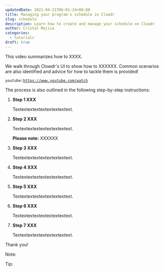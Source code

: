 ```yaml
---
updatedDate: 2021-04-21T06:01:24+00:00
title: Managing your program's schedule in Clowdr
slug: schedule
description: Learn how to create and manage your schedule on Clowdr
author: Cristal Mojica
categories:
  - tutorials
draft: true
---
```


This video summarizes how to XXXX.

We walk through Clowdr's UI to show how to XXXXXX. Common scenarios are also identified and advice for how to tackle them is provided!

`youtube:`[`https://www.youtube.com/watch`](https://www.youtube.com/watch "https://www.youtube.com/watch")

The process is also outlined in the following step-by-step instructions:

1. **Step 1 XXX**

   Textextextextextextextextext.

2. **Step 2 XXX**

   Textextextextextextextextext.

   **Please note:** XXXXXX

3. **Step 3 XXX**

   Textextextextextextextextext.

4. **Step 4 XXX**

   Textextextextextextextextext.

5. **Step 5 XXX**

   Textextextextextextextextext.

6. **Step 6 XXX**

   Textextextextextextextextext.

7. **Step 7 XXX**

   Textextextextextextextextext.

Thank you!

Note:

Tip:
